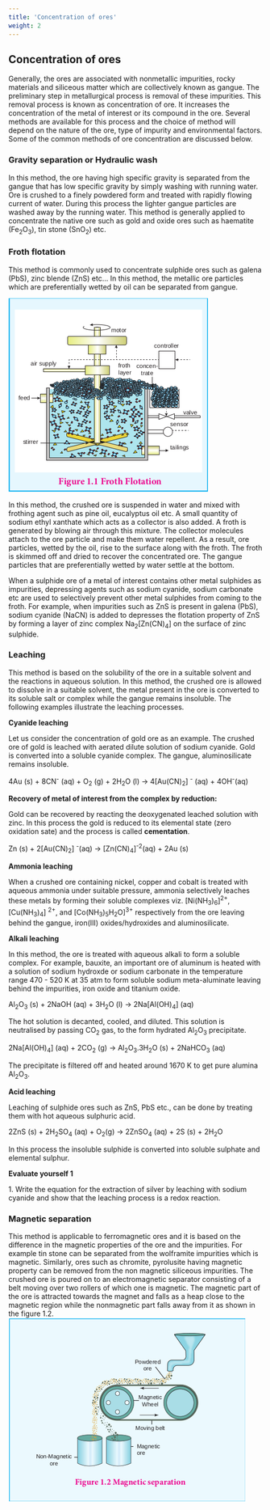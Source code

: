 ```yaml
---
title: 'Concentration of ores'
weight: 2
---
```



## Concentration of ores
 Generally, the ores are associated with nonmetallic impurities, rocky materials and siliceous matter which are collectively known as gangue. The preliminary step in metallurgical process is removal of these impurities. This removal process is known as concentration of ore. It increases the concentration of the metal of interest or its compound in the ore. Several methods are available for this process and the choice of method will depend on the nature of the ore, type of impurity and environmental factors. Some of the common methods of ore concentration are discussed below.

### Gravity separation or Hydraulic wash


In this method, the ore having high specific gravity is separated from the gangue that has low specific gravity by simply washing with running water. Ore is crushed to a finely powdered form and treated with rapidly flowing current of water. During this process the lighter gangue particles are washed away by the running water. This method is generally applied to concentrate the native ore such as gold and oxide ores such as haematite (Fe<sub>2</sub>O<sub>3</sub>), tin stone (SnO<sub>2</sub>) etc.


### Froth flotation


This method is commonly used to concentrate sulphide ores such as galena (PbS), zinc blende (ZnS) etc... In this method, the metallic ore particles which are preferentially wetted by oil can be separated from gangue.

![](../frothflotation.png)

In this method, the crushed ore is suspended in water and mixed with frothing agent such as pine oil, eucalyptus oil etc. A small quantity of sodium ethyl xanthate which acts as a collector is also added. A froth is generated by blowing air through this mixture. The collector molecules attach to the ore particle and make them water repellent. As a result, ore particles, wetted by the oil, rise to the surface along with the froth. The froth is skimmed off and dried to recover the concentrated ore. The gangue particles that are preferentially wetted by water settle at the bottom.

When a sulphide ore of a metal of interest contains other metal sulphides as impurities, depressing agents such as sodium cyanide, sodium carbonate etc are used to selectively prevent other metal sulphides from coming to the froth. For example, when impurities such as ZnS is present in galena (PbS), sodium cyanide (NaCN) is added to depresses the flotation property of ZnS by forming a layer of zinc complex Na<sub>2</sub>\[Zn(CN)<sub>4</sub>\] on the surface of zinc sulphide.

### Leaching


This method is based on the solubility of the ore in a suitable solvent and the reactions in aqueous solution. In this method, the crushed ore is allowed to dissolve in a suitable solvent, the metal present in the ore is converted to its soluble salt or complex while the gangue remains insoluble. The following examples illustrate the leaching processes.

**Cyanide leaching**

Let us consider the concentration of gold ore as an example. The crushed ore of gold is leached with aerated dilute solution of sodium cyanide. Gold is converted into a soluble cyanide complex. The gangue, aluminosilicate remains insoluble.

4Au (s) + 8CN<sup>-</sup> (aq) + O<sub>2</sub> (g) + 2H<sub>2</sub>O (l) &rarr; 4\[Au(CN)<sub>2</sub>\] <sup>-</sup> (aq) + 4OH<sup>-</sup>(aq)

**Recovery of metal of interest from the complex by reduction:**

Gold can be recovered by reacting the deoxygenated leached solution with zinc. In this process the gold is reduced to its elemental state (zero oxidation sate) and the process is called **cementation**.

Zn (s) + 2\[Au(CN)<sub>2</sub>\] <sup>-</sup>(aq) &rarr; \[Zn(CN)<sub>4</sub>\]<sup>-2</sup>(aq) + 2Au (s)

**Ammonia leaching**

When a crushed ore containing nickel, copper and cobalt is treated with aqueous ammonia under suitable pressure, ammonia selectively leaches these metals by forming their soluble complexes viz. \[Ni(NH<sub>3</sub>)<sub>6</sub>\]<sup>2+</sup>, \[Cu(NH<sub>3</sub>)<sub>4</sub>\] <sup>2+</sup>, and \[Co(NH<sub>3</sub>)<sub>5</sub>H<sub>2</sub>O\]<sup>3+</sup>
respectively from the ore leaving behind the gangue, iron(III) oxides/hydroxides and aluminosilicate.

**Alkali leaching**

In this method, the ore is treated with aqueous alkali to form a soluble complex. For example, bauxite, an important ore of aluminum is heated with a solution of sodium hydroxde or sodium carbonate in the temperature range 470 - 520 K at 35 atm to form soluble sodium meta-aluminate leaving behind the impurities, iron oxide and titanium oxide.

Al<sub>2</sub>O<sub>3</sub> (s) + 2NaOH (aq) + 3H<sub>2</sub>O (l) &rarr; 2Na\[Al(OH)<sub>4</sub>\] (aq)

The hot solution is decanted, cooled, and diluted. This solution is neutralised by passing CO<sub>2</sub> gas, to the form hydrated Al<sub>2</sub>O<sub>3</sub> precipitate.

2Na\[Al(OH)<sub>4</sub>\] (aq) + 2CO<sub>2</sub> (g) &rarr; Al<sub>2</sub>O<sub>3</sub>.3H<sub>2</sub>O (s) + 2NaHCO<sub>3</sub> (aq)

The precipitate is filtered off and heated around 1670 K to get pure alumina Al<sub>2</sub>O<sub>3</sub>.

**Acid leaching**

Leaching of sulphide ores such as ZnS, PbS etc., can be done by treating them with hot aqueous sulphuric acid.

2ZnS (s) + 2H<sub>2</sub>SO<sub>4</sub> (aq) + O<sub>2</sub>(g) &rarr; 2ZnSO<sub>4</sub> (aq) + 2S (s) + 2H<sub>2</sub>O

In this process the insoluble sulphide is converted into soluble sulphate and elemental sulphur.

**Evaluate yourself 1**

1\. Write the equation for the extraction of silver by leaching with sodium cyanide and show that the leaching process is a redox reaction.

### Magnetic separation


This method is applicable to ferromagnetic ores and it is based on the difference in the magnetic properties of the ore and the impurities. For example tin stone can be separated from the wolframite impurities which is magnetic. Similarly, ores such as chromite, pyrolusite having magnetic property can be removed from the non magnetic siliceous impurities. The crushed ore is poured on to an electromagnetic separator consisting of a belt moving over two rollers of which one is magnetic. The magnetic part of the ore is attracted towards the magnet and falls as a heap close to the magnetic region while the nonmagnetic part falls away from it as shown in the figure 1.2.![](<../magnetic seperation.png>)

